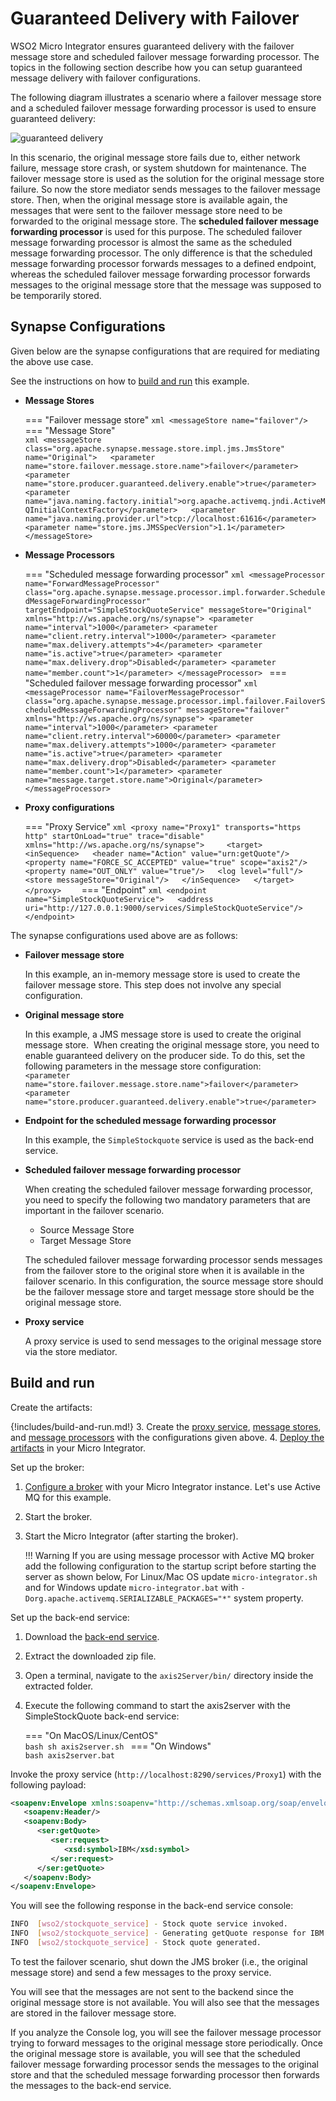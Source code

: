 # Guaranteed Delivery with Failover

WSO2 Micro Integrator ensures guaranteed delivery with the failover message store and scheduled failover message forwarding processor. The topics in the following section describe how you can setup guaranteed message delivery with failover configurations.

The following diagram illustrates a scenario where a failover message
store and a scheduled failover message forwarding processor is used
to ensure guaranteed delivery:

![guaranteed delivery]({{base_path}}/assets/img/integrate/tutorials/guaranteed-delivery-failover/guaranteed-delivery.png)

In this scenario, the original message store fails due to, either network
failure, message store crash, or system shutdown for maintenance. The
failover message store is used as the solution for the original message
store failure. So now the store mediator sends messages to the failover
message store. Then, when the original message store is available again,
the messages that were sent to the failover message store need to be
forwarded to the original message store. The **scheduled failover message forwarding processor**
is used for this purpose. The scheduled failover message
forwarding processor is almost the same as the scheduled message
forwarding processor. The only difference is that the scheduled message
forwarding processor forwards messages to a defined endpoint, whereas
the scheduled failover message forwarding processor forwards messages to
the original message store that the message was supposed to be
temporarily stored.

## Synapse Configurations

Given below are the synapse configurations that are required for mediating the above use case.

See the instructions on how to [build and run](#build-and-run) this example.

- **Message Stores**

    === "Failover message store"
        ```xml
        <messageStore name="failover"/>  
        ```
    === "Message Store"        
        ```xml
        <messageStore  
            class="org.apache.synapse.message.store.impl.jms.JmsStore" name="Original">  
            <parameter name="store.failover.message.store.name">failover</parameter>  
            <parameter name="store.producer.guaranteed.delivery.enable">true</parameter>  
            <parameter name="java.naming.factory.initial">org.apache.activemq.jndi.ActiveMQInitialContextFactory</parameter>  
            <parameter name="java.naming.provider.url">tcp://localhost:61616</parameter>  
            <parameter name="store.jms.JMSSpecVersion">1.1</parameter>  
        </messageStore>
        ```

- **Message Processors**

    === "Scheduled message forwarding processor"
        ```xml
        <messageProcessor name="ForwardMessageProcessor" class="org.apache.synapse.message.processor.impl.forwarder.ScheduledMessageForwardingProcessor" targetEndpoint="SimpleStockQuoteService" messageStore="Original" xmlns="http://ws.apache.org/ns/synapse">
               <parameter name="interval">1000</parameter>
               <parameter name="client.retry.interval">1000</parameter>
               <parameter name="max.delivery.attempts">4</parameter>
               <parameter name="is.active">true</parameter>
               <parameter name="max.delivery.drop">Disabled</parameter>
               <parameter name="member.count">1</parameter>
        </messageProcessor>
        ```
    === "Scheduled failover message forwarding processor"
        ```xml
        <messageProcessor name="FailoverMessageProcessor" class="org.apache.synapse.message.processor.impl.failover.FailoverScheduledMessageForwardingProcessor" messageStore="failover" xmlns="http://ws.apache.org/ns/synapse">
               <parameter name="interval">1000</parameter>
               <parameter name="client.retry.interval">60000</parameter>
               <parameter name="max.delivery.attempts">1000</parameter>
               <parameter name="is.active">true</parameter>
               <parameter name="max.delivery.drop">Disabled</parameter>
               <parameter name="member.count">1</parameter>
               <parameter name="message.target.store.name">Original</parameter>
        </messageProcessor> 
        ```

- **Proxy configurations**

    === "Proxy Service"
        ```xml
        <proxy name="Proxy1" transports="https http" startOnLoad="true" trace="disable" xmlns="http://ws.apache.org/ns/synapse">    
              <target>  
                <inSequence>  
                 <header name="Action" value="urn:getQuote"/>
                 <property name="FORCE_SC_ACCEPTED" value="true" scope="axis2"/>  
                 <property name="OUT_ONLY" value="true"/>  
                 <log level="full"/>  
                 <store messageStore="Original"/>  
                </inSequence>  
              </target>  
        </proxy>   
        ```
    === "Endpoint"
        ```xml
        <endpoint name="SimpleStockQuoteService">  
          <address uri="http://127.0.0.1:9000/services/SimpleStockQuoteService"/>  
        </endpoint>
        ```

The synapse configurations used above are as follows:

- **Failover message store**
  
    In this example, an in-memory message store is used to create the failover message store. This step does not involve any special configuration.

- **Original message store**
  
    In this example, a JMS message store is used to create the original message store.  When creating the original message store, you need to enable guaranteed delivery on the producer side. To do this, set the following parameters in the message store configuration:</br>
  `<parameter name="store.failover.message.store.name">failover</parameter>`  
  `<parameter name="store.producer.guaranteed.delivery.enable">true</parameter>`

- **Endpoint for the scheduled message forwarding processor**

    In this example, the `SimpleStockquote` service is used as the back-end service.

- **Scheduled failover message forwarding processor**

    When creating the scheduled failover message forwarding processor, you need to specify the following two mandatory parameters that are important in the failover scenario.
        
    * Source Message Store
    * Target Message Store

    The scheduled failover message forwarding processor sends messages from the failover store to the original store when it is available in the failover scenario. In this configuration, the source message store should be the failover message store and target message store should be the original message store.

- **Proxy service**

    A proxy service is used to send messages to the original message store via the store mediator.

## Build and run

Create the artifacts:

{!includes/build-and-run.md!}
3. Create the [proxy service]({{base_path}}/develop/creating-artifacts/creating-a-proxy-service), [message stores]({{base_path}}/develop/creating-artifacts/creating-a-message-store), and [message processors]({{base_path}}/develop/creating-artifacts/creating-a-message-processor) with the configurations given above.
4. [Deploy the artifacts]({{base_path}}/develop/deploy-artifacts) in your Micro Integrator.

Set up the broker:

1.  [Configure a broker]({{base_path}}/install-and-setup/setup/transport-configurations/configuring-transports/#configuring-the-jms-transport) with your Micro Integrator instance. Let's use Active MQ for this example.
2.  Start the broker.
3.  Start the Micro Integrator (after starting the broker).

    !!! Warning
        If you are using message processor with Active MQ broker add the following configuration to the startup script before starting the server as shown below,
        For Linux/Mac OS update `micro-integrator.sh` and for Windows update `micro-integrator.bat` with `-Dorg.apache.activemq.SERIALIZABLE_PACKAGES="*"` system property.

Set up the back-end service:

1. Download the [back-end service](https://github.com/wso2-docs/WSO2_EI/blob/master/Back-End-Service/axis2Server.zip).
2. Extract the downloaded zip file.
3. Open a terminal, navigate to the `axis2Server/bin/` directory inside the extracted folder.
4. Execute the following command to start the axis2server with the SimpleStockQuote back-end service:

    === "On MacOS/Linux/CentOS"   
          ```bash
          sh axis2server.sh
          ```
    === "On Windows"         
          ```bash
          axis2server.bat
          ```

Invoke the proxy service (`http://localhost:8290/services/Proxy1`) with the following payload:

```xml
<soapenv:Envelope xmlns:soapenv="http://schemas.xmlsoap.org/soap/envelope/" xmlns:ser="http://services.samples" xmlns:xsd="http://services.samples/xsd">
   <soapenv:Header/>
   <soapenv:Body>
      <ser:getQuote>
         <ser:request>
            <xsd:symbol>IBM</xsd:symbol>
         </ser:request>
      </ser:getQuote>
   </soapenv:Body>
</soapenv:Envelope>
```

You will see the following response in the back-end service console:

```bash
INFO  [wso2/stockquote_service] - Stock quote service invoked.
INFO  [wso2/stockquote_service] - Generating getQuote response for IBM
INFO  [wso2/stockquote_service] - Stock quote generated.
```

To test the failover scenario, shut down the JMS broker (i.e., the original message store) 
and send a few messages to the proxy service.

You will see that the messages are not sent to the backend since the
original message store is not available. You will also see that the
messages are stored in the failover message store.

If you analyze the Console log, you will see the failover
message processor trying to forward messages to the original message
store periodically. Once the original message store is available, you
will see that the scheduled failover message forwarding processor sends
the messages to the original store and that the scheduled message
forwarding processor then forwards the messages to the back-end service.